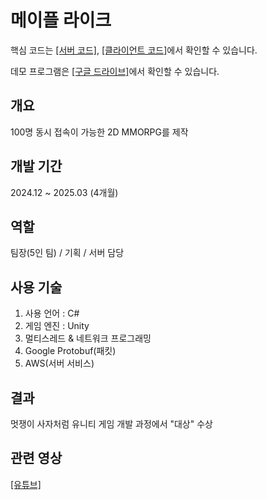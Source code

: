 # 메이플 라이크

핵심 코드는 [[서버 코드]](https://github.com/ymh1995s/MapleLike/tree/main/Server), [[클라이언트 코드]](https://github.com/ymh1995s/MapleLike/tree/main/Assets/Scripts)에서 확인할 수 있습니다.

데모 프로그램은 [[구글 드라이브]](https://drive.google.com/drive/folders/11amSt-Txy58wqSZDafHEjqCg6LXh4cUv?usp=sharing)에서 확인할 수 있습니다.

## 개요
100명 동시 접속이 가능한 2D MMORPG를 제작

## 개발 기간
2024.12 ~ 2025.03 (4개월) 

## 역할
팀장(5인 팀) / 기획 / 서버 담당

## 사용 기술
1. 사용 언어 : C#
2. 게임 엔진 : Unity
3. 멀티스레드 & 네트워크 프로그래밍
4. Google Protobuf(패킷)
5. AWS(서버 서비스)

## 결과
멋쟁이 사자처럼 유니티 게임 개발 과정에서 "대상" 수상

## 관련 영상
[[유튜브]](https://www.youtube.com/watch?v=iOf8Z1hjhwE)
